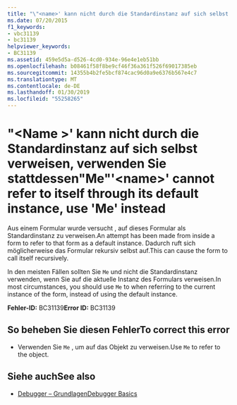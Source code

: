 ```yaml
---
title: "\"<name>' kann nicht durch die Standardinstanz auf sich selbst verweisen, verwenden Sie stattdessen\"Me\""
ms.date: 07/20/2015
f1_keywords:
- vbc31139
- bc31139
helpviewer_keywords:
- BC31139
ms.assetid: 459e5d5a-d526-4cd0-934e-96e4e1eb51bb
ms.openlocfilehash: b08461f58f8be9cf46f36a361f526f69017385eb
ms.sourcegitcommit: 14355b4b2fe5bcf874cac96d0a9e6376b567e4c7
ms.translationtype: MT
ms.contentlocale: de-DE
ms.lasthandoff: 01/30/2019
ms.locfileid: "55258265"
---
```

# <a name="name-cannot-refer-to-itself-through-its-default-instance-use-me-instead"></a><span data-ttu-id="47782-102">"\<Name >' kann nicht durch die Standardinstanz auf sich selbst verweisen, verwenden Sie stattdessen"Me"</span><span class="sxs-lookup"><span data-stu-id="47782-102">'\<name>' cannot refer to itself through its default instance, use 'Me' instead</span></span>
<span data-ttu-id="47782-103">Aus einem Formular wurde versucht , auf dieses Formular als Standardinstanz zu verweisen.</span><span class="sxs-lookup"><span data-stu-id="47782-103">An attempt has been made from inside a form to refer to that form as a default instance.</span></span> <span data-ttu-id="47782-104">Dadurch ruft sich möglicherweise das Formular rekursiv selbst auf.</span><span class="sxs-lookup"><span data-stu-id="47782-104">This can cause the form to call itself recursively.</span></span>  
  
 <span data-ttu-id="47782-105">In den meisten Fällen sollten Sie `Me` und nicht die Standardinstanz verwenden, wenn Sie auf die aktuelle Instanz des Formulars verweisen.</span><span class="sxs-lookup"><span data-stu-id="47782-105">In most circumstances, you should use `Me` to when referring to the current instance of the form, instead of using the default instance.</span></span>  
  
 <span data-ttu-id="47782-106">**Fehler-ID:** BC31139</span><span class="sxs-lookup"><span data-stu-id="47782-106">**Error ID:** BC31139</span></span>  
  
## <a name="to-correct-this-error"></a><span data-ttu-id="47782-107">So beheben Sie diesen Fehler</span><span class="sxs-lookup"><span data-stu-id="47782-107">To correct this error</span></span>  
  
-   <span data-ttu-id="47782-108">Verwenden Sie `Me` , um auf das Objekt zu verweisen.</span><span class="sxs-lookup"><span data-stu-id="47782-108">Use `Me` to refer to the object.</span></span>  
  
## <a name="see-also"></a><span data-ttu-id="47782-109">Siehe auch</span><span class="sxs-lookup"><span data-stu-id="47782-109">See also</span></span>
- [<span data-ttu-id="47782-110">Debugger – Grundlagen</span><span class="sxs-lookup"><span data-stu-id="47782-110">Debugger Basics</span></span>](/visualstudio/debugger/debugger-basics)
